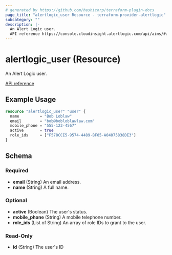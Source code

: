```yaml
---
# generated by https://github.com/hashicorp/terraform-plugin-docs
page_title: "alertlogic_user Resource - terraform-provider-alertlogic"
subcategory: ""
description: |-
  An Alert Logic user.
  API reference https://console.cloudinsight.alertlogic.com/api/aims/#api-AIMS_User_Resources
---
```


# alertlogic_user (Resource)

An Alert Logic user.

[API reference](https://console.cloudinsight.alertlogic.com/api/aims/#api-AIMS_User_Resources)

## Example Usage

```terraform
resource "alertlogic_user" "user" {
  name         = "Bob Loblaw"
  email        = "bob@bobloblawlaw.com"
  mobile_phone = "555-123-4567"
  active       = true
  role_ids     = ["F578CCE5-9574-4489-BF05-A04075838DE3"]
}
```

<!-- schema generated by tfplugindocs -->
## Schema

### Required

- **email** (String) An email address.
- **name** (String) A full name.

### Optional

- **active** (Boolean) The user's status.
- **mobile_phone** (String) A mobile telephone number.
- **role_ids** (List of String) An array of role IDs to grant to the user.

### Read-Only

- **id** (String) The user's ID



